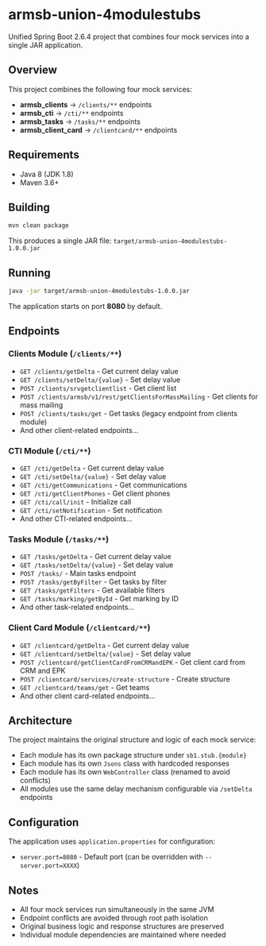 # armsb-union-4modulestubs

Unified Spring Boot 2.6.4 project that combines four mock services into a single JAR application.

## Overview

This project combines the following four mock services:
- **armsb_clients** → `/clients/**` endpoints
- **armsb_cti** → `/cti/**` endpoints  
- **armsb_tasks** → `/tasks/**` endpoints
- **armsb_client_card** → `/clientcard/**` endpoints

## Requirements

- Java 8 (JDK 1.8)
- Maven 3.6+

## Building

```bash
mvn clean package
```

This produces a single JAR file: `target/armsb-union-4modulestubs-1.0.0.jar`

## Running

```bash
java -jar target/armsb-union-4modulestubs-1.0.0.jar
```

The application starts on port **8080** by default.

## Endpoints

### Clients Module (`/clients/**`)
- `GET /clients/getDelta` - Get current delay value
- `GET /clients/setDelta/{value}` - Set delay value
- `POST /clients/srvgetclientlist` - Get client list
- `POST /clients/armsb/v1/rest/getClientsForMassMailing` - Get clients for mass mailing
- `POST /clients/tasks/get` - Get tasks (legacy endpoint from clients module)
- And other client-related endpoints...

### CTI Module (`/cti/**`)
- `GET /cti/getDelta` - Get current delay value  
- `GET /cti/setDelta/{value}` - Set delay value
- `GET /cti/getCommunications` - Get communications
- `GET /cti/getClientPhones` - Get client phones
- `GET /cti/call/init` - Initialize call
- `GET /cti/setNotification` - Set notification
- And other CTI-related endpoints...

### Tasks Module (`/tasks/**`)
- `GET /tasks/getDelta` - Get current delay value
- `GET /tasks/setDelta/{value}` - Set delay value  
- `POST /tasks/` - Main tasks endpoint
- `POST /tasks/getByFilter` - Get tasks by filter
- `GET /tasks/getFilters` - Get available filters
- `GET /tasks/marking/getById` - Get marking by ID
- And other task-related endpoints...

### Client Card Module (`/clientcard/**`)
- `GET /clientcard/getDelta` - Get current delay value
- `GET /clientcard/setDelta/{value}` - Set delay value
- `POST /clientcard/getClientCardFromCRMandEPK` - Get client card from CRM and EPK
- `POST /clientcard/services/create-structure` - Create structure
- `GET /clientcard/teams/get` - Get teams
- And other client card-related endpoints...

## Architecture

The project maintains the original structure and logic of each mock service:
- Each module has its own package structure under `sb1.stub.{module}`
- Each module has its own `Jsons` class with hardcoded responses
- Each module has its own `WebController` class (renamed to avoid conflicts)
- All modules use the same delay mechanism configurable via `/setDelta` endpoints

## Configuration

The application uses `application.properties` for configuration:
- `server.port=8080` - Default port (can be overridden with `--server.port=XXXX`)

## Notes

- All four mock services run simultaneously in the same JVM
- Endpoint conflicts are avoided through root path isolation
- Original business logic and response structures are preserved
- Individual module dependencies are maintained where needed